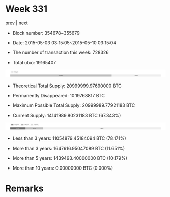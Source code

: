 # Week 331

[prev](week0330.md) | [next](week0332.md)

- Block number: 354678~355679

- Date: 2015-05-03 03:15:05~2015-05-10 03:15:04

- The number of transaction this week: 728326

- Total utxo: 19165407

![](../images/mined_week0331.png)

- Theoretical Total Supply: 20999999.97690000 BTC

- Permanently Disappeared: 10.19768817 BTC

- Maximum Possible Total Supply: 20999989.77921183 BTC

- Current Supply: 14141989.80231183 BTC (67.343%)

![](../images/year_week0331.png)


- Less than 3 years: 11054879.45184094 BTC (78.171%)

- More than 3 years: 1647616.95047089 BTC (11.651%)

- More than 5 years: 1439493.40000000 BTC (10.179%)

- More than 10 years: 0.00000000 BTC (0.000%)

# Remarks


